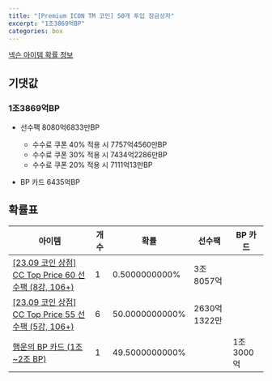 ```yaml
---
title: "[Premium ICON TM 코인] 50개 투입 잠금상자"
excerpt: "1조3869억BP"
categories: box
---
```

[넥슨 아이템 확률 정보](http://iteminfo.nexon.com/probability/fo4?sn=7391)

## 기댓값
### 1조3869억BP
- 선수팩 8080억6833만BP
  - 수수료 쿠폰 40% 적용 시 7757억4560만BP
  - 수수료 쿠폰 30% 적용 시 7434억2286만BP
  - 수수료 쿠폰 20% 적용 시 7111억13만BP

- BP 카드 6435억BP

## 확률표

|아이템|개수|확률|선수팩|BP 카드|
|---|---|---|---|---|
|[[23.09 코인 상점] CC Top Price 60 선수팩 (8강, 106+)](/player/7381)|1|0.5000000000%|3조8057억||
|[[23.09 코인 상점] CC Top Price 55 선수팩 (5강, 106+)](/player/7379)|6|50.0000000000%|2630억1322만||
|[행운의 BP 카드 (1조~2조 BP)](/bp/7388)|1|49.5000000000%||1조3000억|
